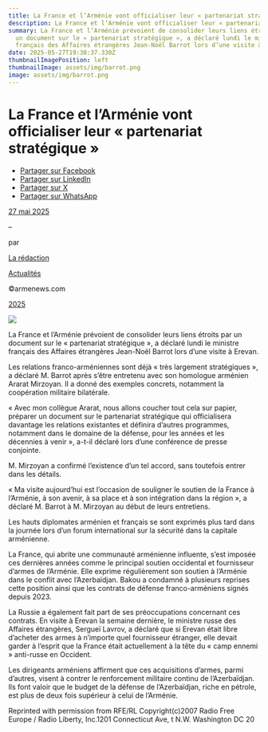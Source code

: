 ```yaml
---
title: La France et l’Arménie vont officialiser leur « partenariat stratégique »
description: La France et l’Arménie vont officialiser leur « partenariat stratégique »
summary: La France et l’Arménie prévoient de consolider leurs liens étroits par
  un document sur le « partenariat stratégique », a déclaré lundi le ministre
  français des Affaires étrangères Jean-Noël Barrot lors d’une visite à Erev
date: 2025-05-27T19:38:37.330Z
thumbnailImagePosition: left
thumbnailImage: assets/img/barrot.png
image: assets/img/barrot.png
---
```

<!--StartFragment-->

# La France et l’Arménie vont officialiser leur « partenariat stratégique »

* [Partager sur Facebook](https://www.facebook.com/sharer/sharer.php?u=https%3A%2F%2Fwww.armenews.com%2Fla-france-et-larmenie-vont-officialiser-leur-partenariat-strategique%2F&title=La%20France%20et%20l%26rsquo%3BArm%C3%A9nie%20vont%20officialiser%20leur%20%C2%AB%20partenariat%20strat%C3%A9gique%20%C2%BB)
* [Partager sur LinkedIn](https://www.linkedin.com/shareArticle?mini=true&url=https%3A%2F%2Fwww.armenews.com%2Fla-france-et-larmenie-vont-officialiser-leur-partenariat-strategique%2F&title=La%20France%20et%20l%26rsquo%3BArm%C3%A9nie%20vont%20officialiser%20leur%20%C2%AB%20partenariat%20strat%C3%A9gique%20%C2%BB)
* [Partager sur X](https://x.com/share?url=https%3A%2F%2Fwww.armenews.com%2Fla-france-et-larmenie-vont-officialiser-leur-partenariat-strategique%2F&text=La%20France%20et%20l%26rsquo%3BArm%C3%A9nie%20vont%20officialiser%20leur%20%C2%AB%20partenariat%20strat%C3%A9gique%20%C2%BB)
* [Partager sur WhatsApp](https://api.whatsapp.com/send?text=La%20France%20et%20l%26rsquo%3BArm%C3%A9nie%20vont%20officialiser%20leur%20%C2%AB%20partenariat%20strat%C3%A9gique%20%C2%BB%20%E2%80%94%20https%3A%2F%2Fwww.armenews.com%2Fla-france-et-larmenie-vont-officialiser-leur-partenariat-strategique%2F)

[27 mai 2025](https://www.armenews.com/la-france-et-larmenie-vont-officialiser-leur-partenariat-strategique/)

–

par

[La rédaction](https://www.armenews.com/author/toranian/)

[Actualités](https://www.armenews.com/categorie/actualites/)

©armenews.com

[2025](https://www.armenews.com/la-france-et-larmenie-vont-officialiser-leur-partenariat-strategique/)

![](https://www.armenews.com/wp-content/uploads/2025/05/Capture-decran-2025-05-27-a-07.22.08.png)

La France et l’Arménie prévoient de consolider leurs liens étroits par un document sur le « partenariat stratégique », a déclaré lundi le ministre français des Affaires étrangères Jean-Noël Barrot lors d’une visite à Erevan.

Les relations franco-arméniennes sont déjà « très largement stratégiques », a déclaré M. Barrot après s’être entretenu avec son homologue arménien Ararat Mirzoyan. Il a donné des exemples concrets, notamment la coopération militaire bilatérale.

« Avec mon collègue Ararat, nous allons coucher tout cela sur papier, préparer un document sur le partenariat stratégique qui officialisera davantage les relations existantes et définira d’autres programmes, notamment dans le domaine de la défense, pour les années et les décennies à venir », a-t-il déclaré lors d’une conférence de presse conjointe.

M. Mirzoyan a confirmé l’existence d’un tel accord, sans toutefois entrer dans les détails.

« Ma visite aujourd’hui est l’occasion de souligner le soutien de la France à l’Arménie, à son avenir, à sa place et à son intégration dans la région », a déclaré M. Barrot à M. Mirzoyan au début de leurs entretiens.

Les hauts diplomates arménien et français se sont exprimés plus tard dans la journée lors d’un forum international sur la sécurité dans la capitale arménienne.

La France, qui abrite une communauté arménienne influente, s’est imposée ces dernières années comme le principal soutien occidental et fournisseur d’armes de l’Arménie. Elle exprime régulièrement son soutien à l’Arménie dans le conflit avec l’Azerbaïdjan. Bakou a condamné à plusieurs reprises cette position ainsi que les contrats de défense franco-arméniens signés depuis 2023.

La Russie a également fait part de ses préoccupations concernant ces contrats. En visite à Erevan la semaine dernière, le ministre russe des Affaires étrangères, Sergueï Lavrov, a déclaré que si Erevan était libre d’acheter des armes à n’importe quel fournisseur étranger, elle devait garder à l’esprit que la France était actuellement à la tête du « camp ennemi » anti-russe en Occident.

Les dirigeants arméniens affirment que ces acquisitions d’armes, parmi d’autres, visent à contrer le renforcement militaire continu de l’Azerbaïdjan. Ils font valoir que le budget de la défense de l’Azerbaïdjan, riche en pétrole, est plus de deux fois supérieur à celui de l’Arménie.

Reprinted with permission from RFE/RL Copyright(c)2007 Radio Free Europe / Radio Liberty, Inc.1201 Connecticut Ave, t N.W. Washington DC 20



<!--EndFragment-->